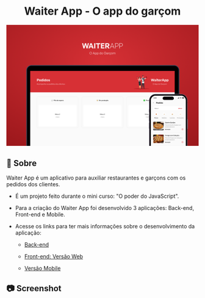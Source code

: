<h1 align="center"> Waiter App - O app do garçom </h1>

<div align="center">
  <img src=".github/capa.png" alt="" />
</div>

## 📜 Sobre

  Waiter App é um aplicativo para auxiliar restaurantes e garçons com os pedidos dos clientes.

  - É um projeto feito durante o mini curso: "O poder do JavaScript". 
  - Para a criação do Waiter App foi desenvolvido 3 aplicações: Back-end, Front-end e Mobile.

  - Acesse os links para ter mais informações sobre o desenvolvimento da aplicação:

    - [Back-end](https://github.com/Iann-rst/waiter-app/tree/main/server)

    - [Front-end: Versão Web](https://github.com/Iann-rst/waiter-app/tree/main/web)

    - [Versão Mobile](https://github.com/Iann-rst/waiter-app/tree/main/waiterMobile)

## :camera: Screenshot

